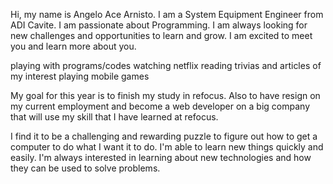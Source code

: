 Hi, my name is Angelo Ace Arnisto. I am a System Equipment Engineer from ADI Cavite. I am passionate about 
Programming. I am always looking for new challenges and opportunities to learn and grow. I am excited to meet 
you and learn more about you.

playing with programs/codes
watching netflix
reading trivias and articles of my interest
playing mobile games

My goal for this year is to finish my study in refocus. Also to have resign on my current employment and become a web developer on a big company that will use my skill that I have learned at refocus.


I find it to be a challenging and rewarding puzzle to figure out how to get a computer to do what I want it to do. I'm able to learn new things quickly and easily. I'm always interested in learning about new technologies and how they can be used to solve problems.